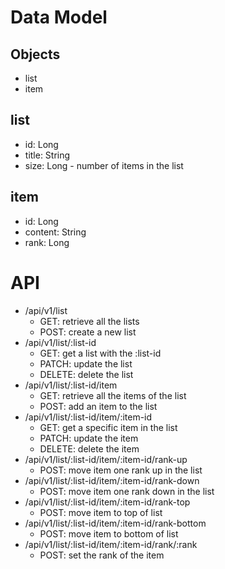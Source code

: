 # Data Model

## Objects

* list
* item

## list

* id: Long
* title: String
* size: Long - number of items in the list

## item

* id: Long
* content: String
* rank: Long

# API

* /api/v1/list
  - GET: retrieve all the lists
  - POST: create a new list
* /api/v1/list/:list-id
  - GET: get a list with the :list-id
  - PATCH: update the list
  - DELETE: delete the list
* /api/v1/list/:list-id/item
  - GET: retrieve all the items of the list
  - POST: add an item to the list
* /api/v1/list/:list-id/item/:item-id
  - GET: get a specific item in the list
  - PATCH: update the item
  - DELETE: delete the item
* /api/v1/list/:list-id/item/:item-id/rank-up
  - POST: move item one rank up in the list
* /api/v1/list/:list-id/item/:item-id/rank-down
  - POST: move item one rank down in the list
* /api/v1/list/:list-id/item/:item-id/rank-top
  - POST: move item to top of list
* /api/v1/list/:list-id/item/:item-id/rank-bottom
  - POST: move item to bottom of list
* /api/v1/list/:list-id/item/:item-id/rank/:rank
    - POST: set the rank of the item
